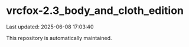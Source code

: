 # vrcfox-2.3_body_and_cloth_edition

Last updated: 2025-06-08 17:03:40

This repository is automatically maintained.
